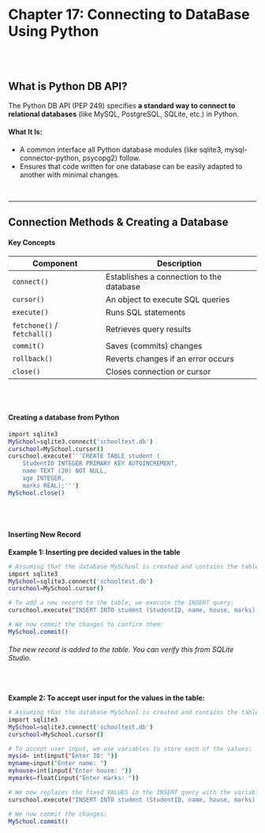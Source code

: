 #
# Chapter 17: Connecting to DataBase Using Python

<br>
<br>

## What is Python DB API?
The Python DB API (PEP 249) specifies **a standard way to connect to relational databases** (like MySQL, PostgreSQL, SQLite, etc.) in Python.
<br>

#### What It Is:
- A common interface all Python database modules (like sqlite3, mysql-connector-python, psycopg2) follow.
- Ensures that code written for one database can be easily adapted to another with minimal changes.


<br>

---

## Connection Methods & Creating a Database
#### Key Concepts
| Component                   | Description                              |
| --------------------------- | ---------------------------------------- |
| `connect()`                 | Establishes a connection to the database |
| `cursor()`                  | An object to execute SQL queries         |
| `execute()`                 | Runs SQL statements                      |
| `fetchone()` / `fetchall()` | Retrieves query results                  |
| `commit()`                  | Saves (commits) changes                  |
| `rollback()`                | Reverts changes if an error occurs       |
| `close()`                   | Closes connection or cursor              |

<br>
<br>

#### Creating a database from Python 
```bash
import sqlite3
MySchool=sqlite3.connect('schooltest.db')
curschool=MySchool.cursor()
curschool.execute('''CREATE TABLE student (
    StudentID INTEGER PRIMARY KEY AUTOINCREMENT,
    name TEXT (20) NOT NULL,
    age INTEGER,
    marks REAL);''')
MySchool.close() 
```

<br>
<br>

#### Inserting New Record
**Example 1: Inserting pre decided values in the table**
```bash
# Assuming that the database MySchool is created and contains the table student, we start by creating a connection:
import sqlite3
MySchool=sqlite3.connect('schooltest.db')
curschool=MySchool.cursor()

# To add a new record to the table, we execute the INSERT query:
curschool.execute("INSERT INTO student (StudentID, name, house, marks) VALUES (5,'Sherlock',32,50);")

# We now commit the changes to confirm them:
MySchool.commit()
```
###### The new record is added to the table. You can verify this from SQLite Studio.

<br>

**Example 2: To accept user input for the values in the table:**
```bash
# Assuming that the database MySchool is created and contains the table student, we start by creating a connection:
import sqlite3
MySchool=sqlite3.connect('schooltest.db')
curschool=MySchool.cursor()

# To accept user input, we use variables to store each of the values:
mysid= int(input("Enter ID: "))
myname=input("Enter name: ")
myhouse=int(input("Enter house: "))
mymarks=float(input("Enter marks: "))

# We now replaces the fixed VALUES in the INSERT query with the variables, mysid, myname, myhouse and mymarks. To do this, we use the DB-API’s parameter substitution. We put a ? as a placeholder wherever we want to use a value and then give a tuple of values as the second argument to the cursor’s execute() method:
curschool.execute("INSERT INTO student (StudentID, name, house, marks) VALUES (?,?,?,?);", (mysid,myname,myhouse,mymarks))

# We now commit the changes:
MySchool.commit()
```





